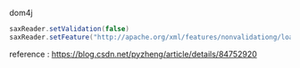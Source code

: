 

dom4j

```java
saxReader.setValidation(false)
saxReader.setFeature("http://apache.org/xml/features/nonvalidationg/load-external-dtd")
```
reference : https://blog.csdn.net/pyzheng/article/details/84752920
